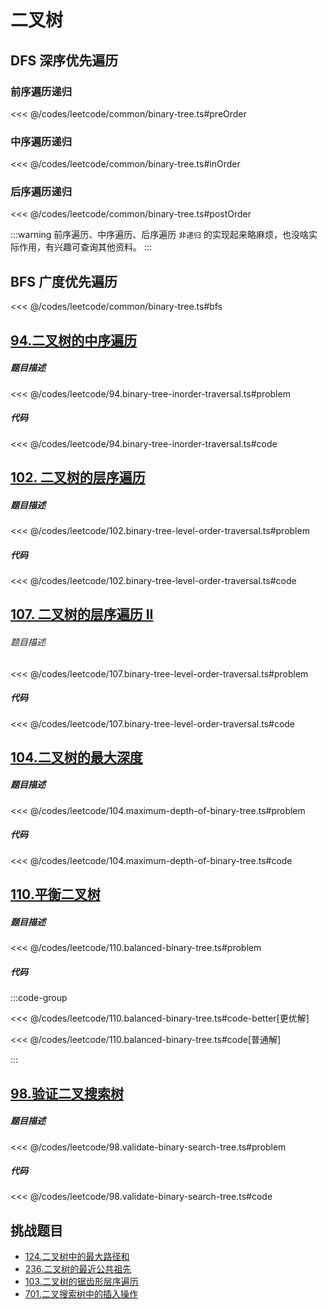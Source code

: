 # 二叉树


## DFS 深序优先遍历

### 前序遍历递归

<<< @/codes/leetcode/common/binary-tree.ts#preOrder

### 中序遍历递归

<<< @/codes/leetcode/common/binary-tree.ts#inOrder

### 后序遍历递归

<<< @/codes/leetcode/common/binary-tree.ts#postOrder

:::warning
前序遍历、中序遍历、后序遍历 `非递归` 的实现起来略麻烦，也没啥实际作用，有兴趣可查询其他资料。
:::

## BFS 广度优先遍历

<<< @/codes/leetcode/common/binary-tree.ts#bfs

## [94.二叉树的中序遍历](https://leetcode.cn/problems/binary-tree-inorder-traversal/)

##### 题目描述
<<< @/codes/leetcode/94.binary-tree-inorder-traversal.ts#problem

##### 代码
<<< @/codes/leetcode/94.binary-tree-inorder-traversal.ts#code


## [102. 二叉树的层序遍历](https://leetcode.cn/problems/binary-tree-level-order-traversal/description/)

##### 题目描述
<<< @/codes/leetcode/102.binary-tree-level-order-traversal.ts#problem

##### 代码
<<< @/codes/leetcode/102.binary-tree-level-order-traversal.ts#code

## [107. 二叉树的层序遍历 II](https://leetcode.cn/problems/binary-tree-level-order-traversal-ii/description/)
###### 题目描述
<<< @/codes/leetcode/107.binary-tree-level-order-traversal.ts#problem

##### 代码
<<< @/codes/leetcode/107.binary-tree-level-order-traversal.ts#code

## [104.二叉树的最大深度](https://leetcode.cn/problems/maximum-depth-of-binary-tree/description/)

##### 题目描述
<<< @/codes/leetcode/104.maximum-depth-of-binary-tree.ts#problem

##### 代码
<<< @/codes/leetcode/104.maximum-depth-of-binary-tree.ts#code

## [110.平衡二叉树](https://leetcode.cn/problems/balanced-binary-tree/description/)

##### 题目描述
<<< @/codes/leetcode/110.balanced-binary-tree.ts#problem

##### 代码
:::code-group

<<< @/codes/leetcode/110.balanced-binary-tree.ts#code-better[更优解]

<<< @/codes/leetcode/110.balanced-binary-tree.ts#code[普通解]

:::

## [98.验证二叉搜索树](https://leetcode.cn/problems/validate-binary-search-tree/description/)

##### 题目描述
<<< @/codes/leetcode/98.validate-binary-search-tree.ts#problem

##### 代码
<<< @/codes/leetcode/98.validate-binary-search-tree.ts#code

## 挑战题目
- [124.二叉树中的最大路径和](https://leetcode.cn/problems/binary-tree-maximum-path-sum/description/)
- [236.二叉树的最近公共祖先](https://leetcode.cn/problems/lowest-common-ancestor-of-a-binary-tree/description/)
- [103.二叉树的锯齿形层序遍历](https://leetcode.cn/problems/binary-tree-zigzag-level-order-traversal/description/)
- [701.二叉搜索树中的插入操作](https://leetcode.cn/problems/insert-into-a-binary-search-tree/description/)


